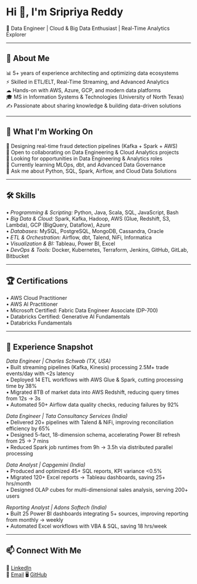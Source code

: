 # Hi 👋, I'm Sripriya Reddy  

🎯 Data Engineer | Cloud & Big Data Enthusiast | Real-Time Analytics Explorer  

---

## 🔎 About Me  
📊 5+ years of experience architecting and optimizing data ecosystems  
⚡ Skilled in ETL/ELT, Real-Time Streaming, and Advanced Analytics  
☁ Hands-on with AWS, Azure, GCP, and modern data platforms  
🎓 MS in Information Systems & Technologies (University of North Texas)  
✍ Passionate about sharing knowledge & building data-driven solutions  

---

## 🚀 What I'm Working On  
🔭 Designing real-time fraud detection pipelines (Kafka + Spark + AWS)  
🤝 Open to collaborating on Data Engineering & Cloud Analytics projects  
👀 Looking for opportunities in Data Engineering & Analytics roles  
🌱 Currently learning MLOps, dbt, and Advanced Data Governance  
💬 Ask me about Python, SQL, Spark, Airflow, and Cloud Data Solutions  

---

## 🛠 Skills  
•⁠  ⁠*Programming & Scripting:* Python, Java, Scala, SQL, JavaScript, Bash  
•⁠  ⁠*Big Data & Cloud:* Spark, Kafka, Hadoop, AWS (Glue, Redshift, S3, Lambda), GCP (BigQuery, Dataflow), Azure  
•⁠  ⁠*Databases:* MySQL, PostgreSQL, MongoDB, Cassandra, Oracle  
•⁠  ⁠*ETL & Orchestration:* Airflow, dbt, Talend, NiFi, Informatica  
•⁠  ⁠*Visualization & BI:* Tableau, Power BI, Excel  
•⁠  ⁠*DevOps & Tools:* Docker, Kubernetes, Terraform, Jenkins, GitHub, GitLab, Bitbucket  

---

## 🏆 Certifications  
•⁠  ⁠AWS Cloud Practitioner  
•⁠  ⁠AWS AI Practitioner  
•⁠  ⁠Microsoft Certified: Fabric Data Engineer Associate (DP-700)  
•⁠  ⁠Databricks Certified: Generative AI Fundamentals  
•⁠  ⁠Databricks Fundamentals  

---

## 💼 Experience Snapshot  

*Data Engineer | Charles Schwab (TX, USA)*  
•⁠  ⁠Built streaming pipelines (Kafka, Kinesis) processing 2.5M+ trade events/day with <2s latency  
•⁠  ⁠Deployed 14 ETL workflows with AWS Glue & Spark, cutting processing time by 38%  
•⁠  ⁠Migrated 8TB of market data into AWS Redshift, reducing query times from 12s → 3s  
•⁠  ⁠Automated 50+ Airflow data quality checks, reducing failures by 92%  

*Data Engineer | Tata Consultancy Services (India)*  
•⁠  ⁠Delivered 20+ pipelines with Talend & NiFi, improving reconciliation efficiency by 65%  
•⁠  ⁠Designed 5-fact, 18-dimension schema, accelerating Power BI refresh from 25 → 7 mins  
•⁠  ⁠Reduced Spark job runtimes from 9h → 3.5h via distributed parallel processing  

*Data Analyst | Capgemini (India)*  
•⁠  ⁠Produced and optimized 45+ SQL reports, KPI variance <0.5%  
•⁠  ⁠Migrated 120+ Excel reports → Tableau dashboards, saving 25+ hrs/month  
•⁠  ⁠Designed OLAP cubes for multi-dimensional sales analysis, serving 200+ users  

*Reporting Analyst | Adons Softech (India)*  
•⁠  ⁠Built 25 Power BI dashboards integrating 5+ sources, improving reporting from monthly → weekly  
•⁠  ⁠Automated Excel workflows with VBA & SQL, saving 18 hrs/week  

---

## 📫 Connect With Me  
💼 [LinkedIn](http://www.linkedin.com/in/sripriya-reddy20/)  
📧 [Email](sripriyaareddy20@gmail.com) 
🖥 [GitHub](https://github.com/sripriyareddy20)
